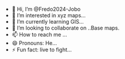 - 👋 Hi, I’m @Fredo2024-Jobo
- 👀 I’m interested in xyz maps...
- 🌱 I’m currently learning GIS...
- 💞️ I’m looking to collaborate on ..Base maps.
- 📫 How to reach me ...
- 😄 Pronouns: He...
- ⚡ Fun fact: live to fight...

<!---
Fredo2024-Jobo/Fredo2024-Jobo is a ✨ special ✨ repository because its `README.md` (this file) appears on your GitHub profile.
You can click the Preview link to take a look at your changes.
--->
